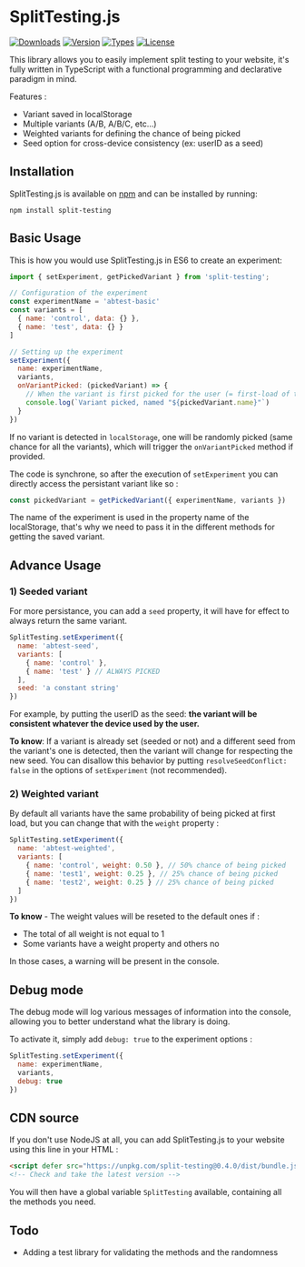 # SplitTesting.js

<p>
  <a href="https://www.npmjs.com/package/split-testing"><img src="https://badgen.net/npm/dm/split-testing" alt="Downloads"></a>
  <a href="https://www.npmjs.com/package/split-testing"><img src="https://badgen.net/npm/v/split-testing" alt="Version"></a>
  <a href="https://www.npmjs.com/package/split-testing"><img src="https://badgen.net/npm/types/split-testing" alt="Types"></a>
  <a href="https://www.npmjs.com/package/split-testing"><img src="https://badgen.net/npm/license/split-testing" alt="License"></a>
</p>

This library allows you to easily implement split testing to your website, it's fully written in TypeScript with a functional programming and declarative  paradigm in mind.

Features :
- Variant saved in localStorage
- Multiple variants (A/B, A/B/C, etc...)
- Weighted variants for defining the chance of being picked
- Seed option for cross-device consistency (ex: userID as a seed)


## Installation

SplitTesting.js is available on [npm](https://www.npmjs.com/package/split-testing) and can
be installed by running:

```
npm install split-testing
```

## Basic Usage

This is how you would use SplitTesting.js in ES6 to create an experiment:

```javascript
import { setExperiment, getPickedVariant } from 'split-testing';

// Configuration of the experiment 
const experimentName = 'abtest-basic'
const variants = [
  { name: 'control', data: {} },
  { name: 'test', data: {} }
]

// Setting up the experiment
setExperiment({
  name: experimentName,
  variants,
  onVariantPicked: (pickedVariant) => {
    // When the variant is first picked for the user (= first-load of the page)
    console.log(`Variant picked, named "${pickedVariant.name}"`)
  }
})
```

If no variant is detected in `localStorage`,  one will be randomly picked (same chance for all the variants), which will trigger the `onVariantPicked` method if provided.

The code is synchrone, so after the execution of `setExperiment` you can directly access the persistant variant like so :
```javascript
const pickedVariant = getPickedVariant({ experimentName, variants })
```

The name of the experiment is used in the property name of the localStorage, that's why we need to pass it in the different methods for getting the saved variant.

## Advance Usage

### 1) Seeded variant

For more persistance, you can add a `seed` property, it will have for effect to always return the same variant.

```javascript
SplitTesting.setExperiment({
  name: 'abtest-seed',
  variants: [
    { name: 'control' },
    { name: 'test' } // ALWAYS PICKED
  ],
  seed: 'a constant string'
})
```

For example, by putting the userID as the seed: **the variant will be consistent whatever the device used by the user.**

**To know**: If a variant is already set (seeded or not) and a different seed from the variant's one is detected, then the variant will change for respecting the new seed.
You can disallow this behavior by putting `resolveSeedConflict: false` in the options of `setExperiment` (not recommended). 

### 2) Weighted variant

By default all variants have the same probability of being picked at first load, but you can change that with the `weight` property :

```javascript
SplitTesting.setExperiment({
  name: 'abtest-weighted',
  variants: [
    { name: 'control', weight: 0.50 }, // 50% chance of being picked
    { name: 'test1', weight: 0.25 }, // 25% chance of being picked
    { name: 'test2', weight: 0.25 } // 25% chance of being picked
  ]
})
```

**To know** - The weight values will be reseted to the default ones if :
- The total of all weight is not equal to 1
- Some variants have a weight property and others no

In those cases, a warning will be present in the console.

## Debug mode

The debug mode will log various messages of information into the console, allowing you to better understand what the library is doing.

To activate it, simply add `debug: true` to the experiment options :
```javascript
SplitTesting.setExperiment({
  name: experimentName,
  variants,
  debug: true
})
```

## CDN source

If you don't use NodeJS at all, you can add SplitTesting.js to your website using this line in your HTML :
```html
<script defer src="https://unpkg.com/split-testing@0.4.0/dist/bundle.js"></script>
<!-- Check and take the latest version -->
```
You will then have a global variable `SplitTesting` available, containing all the methods you need.

## Todo

- Adding a test library for validating the methods and the randomness